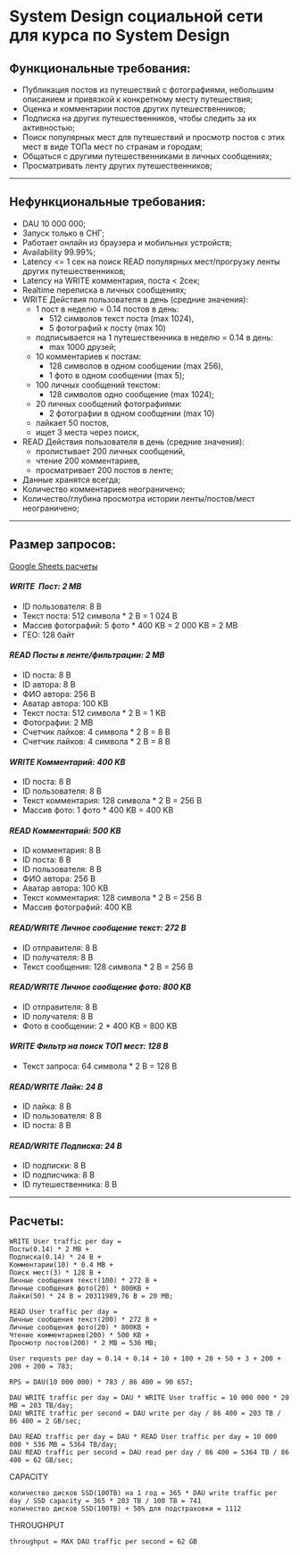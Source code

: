 # System Design социальной сети для курса по System Design

## Функциональные требования:
- Публикация постов из путешествий с фотографиями, небольшим описанием и привязкой к конкретному месту путешествия;
- Оценка и комментарии постов других путешественников;
- Подписка на других путешественников, чтобы следить за их активностью;
- Поиск популярных мест для путешествий и просмотр постов с этих мест в виде ТОПа мест по странам и городам;
- Общаться с другими путешественниками в личных сообщениях;
- Просматривать ленту других путешественников;
---
## Нефункциональные требования:
- DAU 10 000 000;
- Запуск только в СНГ;
- Работает онлайн из браузера и мобильных устройств;
- Availability 99.99%;
- Latency <= 1 сек на поиск READ популярных мест/прогрузку ленты других путешественников;
- Latency на WRITE комментария, поста < 2сек;
- Realtime переписка в личных сообщениях;
- WRITE Действия пользователя в день (средние значения):
  - 1 пост в неделю = 0.14 постов в день:
    -  512 символов текст поста (max 1024),
    -  5 фотографий к посту (max 10)
  - подписывается на 1 путешественника в неделю = 0.14 в день:
    - max 1000 друзей;
  - 10 комментариев к постам:
    - 128 символов в одном сообщении (max 256),
    - 1 фото в одном сообщении (max 5);
  - 100 личных сообщений текстом:
    - 128 символов одно сообщение (max 1024);
  - 20 личных сообщений фотографиями:
    -  2 фотографии в одном сообщении (max 10)
  - лайкает 50 постов,
   - ищет 3 места через поиск,
- READ Действия пользователя в день (средние значения):
  - пролистывает 200 личных сообщений,
  - чтение 200 комментариев,
  - просматривает 200 постов в ленте;
- Данные хранятся всегда;
- Количество комментариев неограничено;
- Количество/глубина просмотра истории ленты/постов/мест неограничено;
---
## Размер запросов:
[Google Sheets расчеты](https://docs.google.com/spreadsheets/d/155onyxw7PWFR-YExZn2ziP-an_p7lt6MJ3RuJGw5PVI/edit?usp=sharing)
#### _WRITE  Пост: 2 MB_
- ID пользователя: 8 B
- Текст поста: 512 символа * 2 B = 1 024 B
- Массив фотографий: 5 фото * 400 KB = 2 000 KB = 2 MB
- ГЕО: 128 байт

#### _READ Посты в ленте/фильтрации: 2 MB_
- ID поста: 8 B
- ID автора: 8 B
- ФИО автора: 256 B
- Аватар автора: 100 KB
- Текст поста: 512 символа * 2 B = 1 KB
- Фотографии: 2 MB
- Счетчик лайков: 4 символа * 2 B = 8 B
- Счетчик лайков: 4 символа * 2 B = 8 B

#### _WRITE Комментарий: 400 KB_
- ID поста: 8 B
- ID пользователя: 8 B
- Текст комментария: 128 символа * 2 B = 256 B
- Массив фото: 1 фото * 400 KB = 400 KB

#### _READ Комментарий: 500 KB_
- ID комментария: 8 B
- ID поста: 8 B
- ID пользователя: 8 B
- ФИО автора: 256 B
- Аватар автора: 100 KB
- Текст комментария: 128 символа * 2 B = 256 B
- Массив фотографий: 400 KB

#### _READ/WRITE Личное сообщение текст: 272 B_
- ID отправителя: 8 B
- ID получателя: 8 B
- Текст сообщения: 128 символа * 2 B = 256 B

#### _READ/WRITE Личное сообщение фото: 800 KB_
- ID отправителя: 8 B
- ID получателя: 8 B
- Фото в сообщении: 2 * 400 KB = 800 KB

#### _WRITE Фильтр на поиск ТОП мест: 128 B_
- Текст запроса: 64 символа * 2 B = 128 B

#### _READ/WRITE Лайк: 24 B_
- ID лайка: 8 B
- ID пользователя: 8 B
- ID поста: 8 B

#### _READ/WRITE Подписка: 24 B_
- ID подписки: 8 B
- ID подписчика: 8 B
- ID путешественника: 8 B
---
## Расчеты:
```
WRITE User traffic per day = 
Посты(0.14) * 2 MB + 
Подписка(0.14) * 24 B + 
Комментарии(10) * 0.4 MB +
Поиск мест(3) * 128 B + 
Личные сообщения текст(100) * 272 B +
Личные сообщения фото(20) * 800KB +
Лайки(50) * 24 B = 20311989,76 B = 20 MB;

READ User traffic per day = 
Личные сообщения текст(200) * 272 B +
Личные сообщения фото(20) * 800KB +
Чтение комментариев(200) * 500 KB + 
Просмотр постов(200) * 2 MB = 536 MB;

User requests per day = 0.14 + 0.14 + 10 + 100 + 20 + 50 + 3 + 200 + 200 + 200 = 783;

RPS = DAU(10 000 000) * 783 / 86 400 = 90 657;

DAU WRITE traffic per day = DAU * WRITE User traffic = 10 000 000 * 20 MB = 203 TB/day;
DAU WRITE traffic per second = DAU write per day / 86 400 = 203 TB / 86 400 = 2 GB/sec;

DAU READ traffic per day = DAU * READ User traffic per day = 10 000 000 * 536 MB = 5364 TB/day;
DAU READ traffic per second = DAU read per day / 86 400 = 5364 TB / 86 400 = 62 GB/sec;
```

CAPACITY
```
количество дисков SSD(100TB) на 1 год = 365 * DAU write traffic per day / SSD capacity = 365 * 203 TB / 100 TB = 741
количество дисков SSD(100TB) + 50% для подстраховки = 1112
```

THROUGHPUT
```
throughput = MAX DAU traffic per second = 62 GB
```
